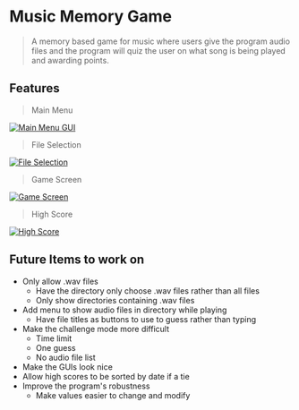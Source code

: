 # Music Memory Game
> A memory based game for music where users give the program audio files and the program will quiz the user on what song is being played and awarding points.


## Features

> Main Menu

[![Main Menu GUI](https://i.imgur.com/MCrh5PN.png)]()

> File Selection

[![File Selection](https://i.imgur.com/rnkDnLs.png)]()

> Game Screen

[![Game Screen](https://i.imgur.com/68ynMHY.png)]()

> High Score

[![High Score](https://i.imgur.com/R4G1Fky.png)]()


## Future Items to work on
- Only allow .wav files
  - Have the directory only choose .wav files rather than all files
  - Only show directories containing .wav files
- Add menu to show audio files in directory while playing
  - Have file titles as buttons to use to guess rather than typing
- Make the challenge mode more difficult
  - Time limit
  - One guess
  - No audio file list
- Make the GUIs look nice
- Allow high scores to be sorted by date if a tie
- Improve the program's robustness
  - Make values easier to change and modify

